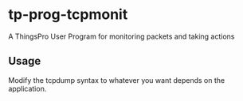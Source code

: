 # tp-prog-tcpmonit
A ThingsPro User Program for monitoring packets and taking actions

## Usage

Modify the tcpdump syntax to whatever you want depends on the application.
